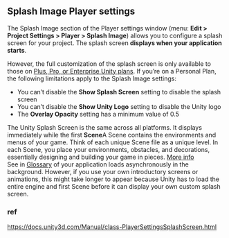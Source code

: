 ## Splash Image Player settings
The Splash Image section of the Player settings window (menu: **Edit > Project Settings > Player > Splash Image**) allows you to configure a splash screen for your project. The splash screen **displays when your application starts**.


However, the full customization of the splash screen is only available to those on [Plus, Pro, or Enterprise Unity plans](https://store.unity.com/compare-plans). If you’re on a Personal Plan, the following limitations apply to the Splash Image settings:

-   You can’t disable the **Show Splash Screen** setting to disable the splash screen
-   You can’t disable the **Show Unity Logo** setting to disable the Unity logo
-   The **Overlay Opacity** setting has a minimum value of 0.5

The Unity Splash Screen is the same across all platforms. It displays immediately while the first **Scene**A Scene contains the environments and menus of your game. Think of each unique Scene file as a unique level. In each Scene, you place your environments, obstacles, and decorations, essentially designing and building your game in pieces. [More info](https://docs.unity3d.com/Manual/class-PlayerSettingsSplashScreen.htmlCreatingScenes.html)  
See in [Glossary](https://docs.unity3d.com/Manual/class-PlayerSettingsSplashScreen.htmlGlossary.html#Scene) of your application loads asynchronously in the background. However, if you use your own introductory screens or animations, this might take longer to appear because Unity has to load the entire engine and first Scene before it can display your own custom splash screen.

### ref 

https://docs.unity3d.com/Manual/class-PlayerSettingsSplashScreen.html


